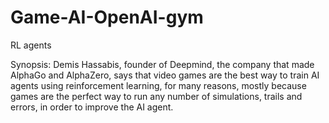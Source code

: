 # Game-AI-OpenAI-gym
RL agents 

Synopsis: 
Demis Hassabis, founder of Deepmind, the company that made AlphaGo and AlphaZero, says that video games are the best way to train AI agents using reinforcement learning, for many reasons, mostly because games are the perfect way to run any number of simulations, trails and errors, in order to improve the AI agent.

